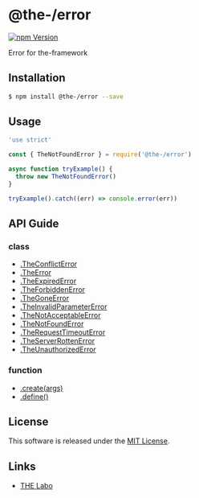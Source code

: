 @the-/error
==========

<!---
This file is generated by the-tmpl. Do not update manually.
--->

<!-- Badge Start -->
<a name="badges"></a>

[![npm Version][bd_npm_shield_url]][bd_npm_url]

[bd_repo_url]: https://github.com/the-labo/the
[bd_travis_url]: http://travis-ci.org/the-labo/the
[bd_travis_shield_url]: http://img.shields.io/travis/the-labo/the.svg?style=flat
[bd_travis_com_url]: http://travis-ci.com/the-labo/the
[bd_travis_com_shield_url]: https://api.travis-ci.com/the-labo/the.svg?token=
[bd_license_url]: https://github.com/the-labo/the/blob/master/LICENSE
[bd_npm_url]: http://www.npmjs.org/package/@the-/error
[bd_npm_shield_url]: http://img.shields.io/npm/v/@the-/error.svg?style=flat
[bd_standard_url]: http://standardjs.com/
[bd_standard_shield_url]: https://img.shields.io/badge/code%20style-standard-brightgreen.svg

<!-- Badge End -->


<!-- Description Start -->
<a name="description"></a>

Error for the-framework

<!-- Description End -->


<!-- Overview Start -->
<a name="overview"></a>




<!-- Overview End -->


<!-- Sections Start -->
<a name="sections"></a>

<!-- Section from "doc/readme/01.Installation.md.hbs" Start -->

<a name="section-doc-readme-01-installation-md"></a>

Installation
-----

```bash
$ npm install @the-/error --save
```


<!-- Section from "doc/readme/01.Installation.md.hbs" End -->

<!-- Section from "doc/readme/02.Usage.md.hbs" Start -->

<a name="section-doc-readme-02-usage-md"></a>

Usage
---------

```javascript
'use strict'

const { TheNotFoundError } = require('@the-/error')

async function tryExample() {
  throw new TheNotFoundError()
}

tryExample().catch((err) => console.error(err))

```


<!-- Section from "doc/readme/02.Usage.md.hbs" End -->


<!-- Sections Start -->

<a name="api"></a>

## API Guide

### class
- [.TheConflictError](./doc/api/api.md#module_@the-/error.TheConflictError)
- [.TheError](./doc/api/api.md#module_@the-/error.TheError)
- [.TheExpiredError](./doc/api/api.md#module_@the-/error.TheExpiredError)
- [.TheForbiddenError](./doc/api/api.md#module_@the-/error.TheForbiddenError)
- [.TheGoneError](./doc/api/api.md#module_@the-/error.TheGoneError)
- [.TheInvalidParameterError](./doc/api/api.md#module_@the-/error.TheInvalidParameterError)
- [.TheNotAcceptableError](./doc/api/api.md#module_@the-/error.TheNotAcceptableError)
- [.TheNotFoundError](./doc/api/api.md#module_@the-/error.TheNotFoundError)
- [.TheRequestTimeoutError](./doc/api/api.md#module_@the-/error.TheRequestTimeoutError)
- [.TheServerRottenError](./doc/api/api.md#module_@the-/error.TheServerRottenError)
- [.TheUnauthorizedError](./doc/api/api.md#module_@the-/error.TheUnauthorizedError)
### function
- [.create(args)](./doc/api/api.md#module_@the-/error.create)
- [.define()](./doc/api/api.md#module_@the-/error.define)

<!-- LICENSE Start -->
<a name="license"></a>

License
-------
This software is released under the [MIT License](https://github.com/the-labo/the/blob/master/LICENSE).

<!-- LICENSE End -->


<!-- Links Start -->
<a name="links"></a>

Links
------

+ [THE Labo][the_labo_url]

[the_labo_url]: https://github.com/the-labo

<!-- Links End -->
